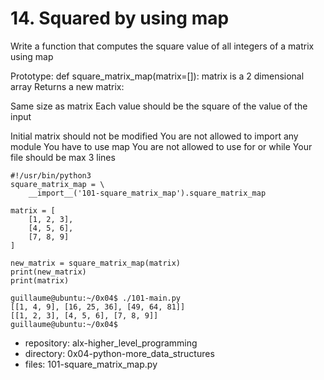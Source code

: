 # 14. Squared by using map



Write a function that computes the square value of all integers of a matrix using map

Prototype: def square_matrix_map(matrix=[]):
matrix is a 2 dimensional array
Returns a new matrix:


Same size as matrix
Each value should be the square of the value of the input

Initial matrix should not be modified
You are not allowed to import any module
You have to use map
You are not allowed to use for or while
Your file should be max 3 lines

```guillaume@ubuntu:~/0x04$ cat 101-main.py
#!/usr/bin/python3
square_matrix_map = \
    __import__('101-square_matrix_map').square_matrix_map

matrix = [
    [1, 2, 3],
    [4, 5, 6],
    [7, 8, 9]
]

new_matrix = square_matrix_map(matrix)
print(new_matrix)
print(matrix)

guillaume@ubuntu:~/0x04$ ./101-main.py
[[1, 4, 9], [16, 25, 36], [49, 64, 81]]
[[1, 2, 3], [4, 5, 6], [7, 8, 9]]
guillaume@ubuntu:~/0x04$ 
```


 - repository: alx-higher_level_programming
 - directory: 0x04-python-more_data_structures
 - files: 101-square_matrix_map.py

